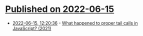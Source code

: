 # [Published on 2022-06-15](index.md)

* [2022-06-15, 12:20:36](https://news.ycombinator.com/item?id=31751883) - [What happened to proper tail calls in JavaScript? (2021)](https://www.mgmarlow.com/words/2021-03-27-proper-tail-calls-js/)

